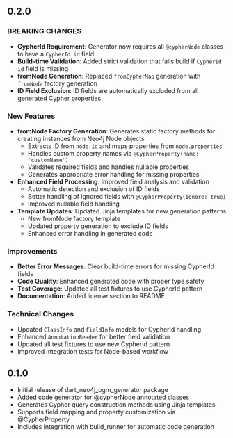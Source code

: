 ## 0.2.0

### BREAKING CHANGES

- **CypherId Requirement**: Generator now requires all `@cypherNode` classes to have a `CypherId id` field
- **Build-time Validation**: Added strict validation that fails build if `CypherId id` field is missing
- **fromNode Generation**: Replaced `fromCypherMap` generation with `fromNode` factory generation
- **ID Field Exclusion**: ID fields are automatically excluded from all generated Cypher properties

### New Features

- **fromNode Factory Generation**: Generates static factory methods for creating instances from Neo4j Node objects
  - Extracts ID from `node.id` and maps properties from `node.properties`
  - Handles custom property names via `@CypherProperty(name: 'customName')`
  - Validates required fields and handles nullable properties
  - Generates appropriate error handling for missing properties
- **Enhanced Field Processing**: Improved field analysis and validation
  - Automatic detection and exclusion of ID fields
  - Better handling of ignored fields with `@CypherProperty(ignore: true)`
  - Improved nullable field handling
- **Template Updates**: Updated Jinja templates for new generation patterns
  - New fromNode factory template
  - Updated property generation to exclude ID fields
  - Enhanced error handling in generated code

### Improvements

- **Better Error Messages**: Clear build-time errors for missing CypherId fields
- **Code Quality**: Enhanced generated code with proper type safety
- **Test Coverage**: Updated all test fixtures to use CypherId pattern
- **Documentation**: Added license section to README

### Technical Changes

- Updated `ClassInfo` and `FieldInfo` models for CypherId handling
- Enhanced `AnnotationReader` for better field validation
- Updated all test fixtures to use new CypherId pattern
- Improved integration tests for Node-based workflow

## 0.1.0

- Initial release of dart_neo4j_ogm_generator package
- Added code generator for @cypherNode annotated classes
- Generates Cypher query construction methods using Jinja templates
- Supports field mapping and property customization via @CypherProperty
- Includes integration with build_runner for automatic code generation
